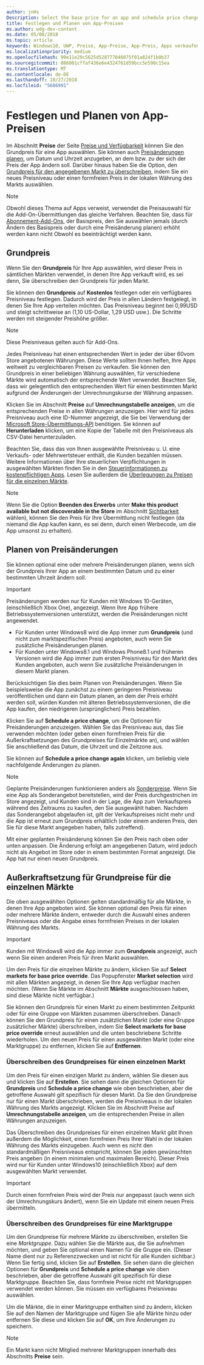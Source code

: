 ```yaml
---
author: jnHs
Description: Select the base price for an app and schedule price changes. You can also customize these options for specific markets.
title: Festlegen und Planen von App-Preisen
ms.author: wdg-dev-content
ms.date: 05/08/2018
ms.topic: article
keywords: Windows10, UWP, Preise, App-Preise, App-Preis, Apps verkaufen, Preis ändern, benutzerdefinierter Preis, Preis, Preise, Kosten, Grundpreise überschreiben, formfreier Preis, formfrei
ms.localizationpriority: medium
ms.openlocfilehash: 99e11e29c5625d528777046075f01a824f1b0b37
ms.sourcegitcommit: 086001cffaf436e6e4324761d59bcc5e598c15ea
ms.translationtype: MT
ms.contentlocale: de-DE
ms.lasthandoff: 10/27/2018
ms.locfileid: "5686991"
---
```

# <a name="set-and-schedule-app-pricing"></a>Festlegen und Planen von App-Preisen

Im Abschnitt **Preise** der Seite [Preise und Verfügbarkeit](set-app-pricing-and-availability.md) können Sie den Grundpreis für eine App auswählen. Sie können auch [Preisänderungen planen](#schedule-price-changes), um Datum und Uhrzeit anzugeben, an dem bzw. zu der sich der Preis der App ändern soll. Darüber hinaus haben Sie die Option, den [Grundpreis für den angegebenen Markt zu überschreiben](#override-base-price-for-specific-markets), indem Sie ein neues Preisniveau oder einen formfreien Preis in der lokalen Währung des Markts auswählen.

> [!NOTE]
> Obwohl dieses Thema auf Apps verweist, verwendet die Preisauswahl für die Add-On-Übermittlungen das gleiche Verfahren. Beachten Sie, dass für [Abonnement-Add-Ons](../monetize/enable-subscription-add-ons-for-your-app.md), der Basispreis, den Sie auswählen jemals (durch Ändern des Basispreis oder durch eine Preisänderung planen) erhöht werden kann nicht Obwohl es beeinträchtigt werden kann.

## <a name="base-price"></a>Grundpreis

Wenn Sie den **Grundpreis** für Ihre App auswählen, wird dieser Preis in sämtlichen Märkten verwendet, in denen Ihre App verkauft wird, es sei denn, Sie überschreiben den Grundpreis für jeden Markt.

Sie können den **Grundpreis** auf **Kostenlos** festlegen oder ein verfügbares Preisniveau festlegen. Dadurch wird der Preis in allen Ländern festgelegt, in denen Sie Ihre App verteilen möchten. Das Preisniveau beginnt bei 0,99USD und steigt schrittweise an (1,10 US-Dollar, 1,29 USD usw.). Die Schritte werden mit steigender Preishöhe größer. 

> [!NOTE]
> Diese Preisniveaus gelten auch für Add-Ons. 

Jedes Preisniveau hat einen entsprechenden Wert in jeder der über 60vom Store angebotenen Währungen. Diese Werte sollten Ihnen helfen, Ihre Apps weltweit zu vergleichbaren Preisen zu verkaufen. Sie können den Grundpreis in einer beliebigen Währung auswählen, für verschiedene Märkte wird automatisch der entsprechende Wert verwendet. Beachten Sie, dass wir gelegentlich den entsprechenden Wert für einen bestimmten Markt aufgrund der Änderungen der Umrechnungskurse der Währung anpassen.

Klicken Sie im Abschnitt **Preise** auf **Umrechnungstabelle anzeigen**, um die entsprechenden Preise in allen Währungen anzuzeigen. Hier wird für jedes Preisniveau auch eine ID-Nummer angezeigt, die Sie bei Verwendung der [Microsoft Store-Übermittlungs-API](../monetize/manage-app-submissions.md#price-tiers) benötigen. Sie können auf **Herunterladen** klicken, um eine Kopie der Tabelle mit den Preisniveaus als CSV-Datei herunterzuladen.

Beachten Sie, dass das von Ihnen ausgewählte Preisniveau u. U. eine Verkaufs- oder Mehrwertsteuer enthält, die Kunden bezahlen müssen. Weitere Informationen über Ihre steuerlichen Verpflichtungen in ausgewählten Märkten finden Sie in den [Steuerinformationen zu kostenpflichtigen Apps](tax-details-for-paid-apps.md). Lesen Sie außerdem die [Überlegungen zu Preisen für die einzelnen Märkte](define-pricing-and-market-selection.md#price-considerations-for-specific-markets).

> [!NOTE]
> Wenn Sie die Option **Beenden des Erwerbs** unter **Make this product available but not discoverable in the Store** im Abschnitt [Sichtbarkeit](choose-visibility-options.md#discoverability) wählen), können Sie den Preis für Ihre Übermittlung nicht festlegen (da niemand die App kaufen kann, es sei denn, durch einen Werbecode, um die App umsonst zu erhalten).

## <a name="schedule-price-changes"></a>Planen von Preisänderungen

Sie können optional eine oder mehrere Preisänderungen planen, wenn sich der Grundpreis Ihrer App an einem bestimmten Datum und zu einer bestimmten Uhrzeit ändern soll. 

> [!IMPORTANT]
> Preisänderungen werden nur für Kunden mit Windows 10-Geräten, (einschließlich Xbox One), angezeigt. Wenn Ihre App frühere Betriebssystemversionen unterstützt, werden die Preisänderungen nicht angewendet. 
>
> - Für Kunden unter Windows8 wird die App immer zum **Grundpreis** (und nicht zum marktspezifischen Preis) angeboten, auch wenn Sie zusätzliche Preisänderungen planen. 
> - Für Kunden unter Windows8.1 und Windows Phone8.1 und früheren Versionen wird die App immer zum ersten Preisniveau für den Markt des Kunden angeboten, auch wenn Sie zusätzliche Preisänderungen in diesem Markt planen.
> 
> Berücksichtigen Sie dies beim Planen von Preisänderungen. Wenn Sie beispielsweise die App zunächst zu einem geringeren Preisniveau veröffentlichen und dann ein Datum planen, an dem der Preis erhöht werden soll, würden Kunden mit älteren Betriebssystemversionen, die die App kaufen, den niedrigeren (ursprünglichen) Preis bezahlen.

Klicken Sie auf **Schedule a price change**, um die Optionen für Preisänderungen anzuzeigen. Wählen Sie das Preisniveau aus, das Sie verwenden möchten (oder geben einen formfreien Preis für die Außerkraftsetzungen des Grundpreises für Einzelmärkte an), und wählen Sie anschließend das Datum, die Uhrzeit und die Zeitzone aus.

Sie können auf **Schedule a price change again** klicken, um beliebig viele nachfolgende Änderungen zu planen.

> [!NOTE]
> Geplante Preisänderungen funktionieren anders als [Sonderpreise](put-apps-and-add-ons-on-sale.md). Wenn Sie eine App als Sonderangebot bereitstellen, wird der Preis durchgestrichen im Store angezeigt, und Kunden sind in der Lage, die App zum Verkaufspreis während des Zeitraums zu kaufen, den Sie ausgewählt haben. Nachdem das Sonderangebot abgelaufen ist, gilt der Verkaufspreises nicht mehr und die App ist erneut zum Grundpreis erhältlich (oder einem anderen Preis, den Sie für diese Markt angegeben haben, falls zutreffend).
>
> Mit einer geplanten Preisänderung können Sie den Preis nach oben oder unten anpassen. Die Änderung erfolgt am angegebenen Datum, wird jedoch nicht als Angebot im Store oder in einem bestimmten Format angezeigt. Die App hat nur einen neuen Grundpreis. 


## <a name="override-base-price-for-specific-markets"></a>Außerkraftsetzung für Grundpreise für die einzelnen Märkte

Die oben ausgewählten Optionen gelten standardmäßig für alle Märkte, in denen Ihre App angeboten wird. Sie können optional den Preis für einen oder mehrere Märkte ändern, entweder durch die Auswahl eines anderen Preisniveaus oder die Angabe eines formfreien Preises in der lokalen Währung des Markts.

> [!IMPORTANT]
> Kunden mit Windows8 wird die App immer zum **Grundpreis** angezeigt, auch wenn Sie einen anderen Preis für ihren Markt auswählen.

Um den Preis für die einzelnen Märkte zu ändern, klicken Sie auf **Select markets for base price override**. Das Popupfenster **Market selection** wird mit allen Märkten angezeigt, in denen Sie Ihre App verfügbar machen möchten. (Wenn Sie Märkte im Abschnitt **Märkte** ausgeschlossen haben, sind diese Märkte nicht verfügbar.) 

Sie können den Grundpreis für einen Markt zu einem bestimmten Zeitpunkt oder für eine Gruppe von Märkten zusammen überschreiben. Danach können Sie den Grundpreis für einen zusätzlichen Markt (oder eine Gruppe zusätzlicher Märkte) überschreiben, indem Sie **Select markets for base price override** erneut auswählen und die unten beschriebene Schritte wiederholen. Um den neuen Preis für einen ausgewählten Markt (oder eine Marktgruppe) zu entfernen, klicken Sie auf **Entfernen**.


### <a name="override-the-base-price-for-a-single-market"></a>Überschreiben des Grundpreises für einen einzelnen Markt

Um den Preis für einen einzigen Markt zu ändern, wählen Sie diesen aus und klicken Sie auf **Erstellen**. Sie sehen dann die gleichen Optionen für **Grundpreis** und **Schedule a price change** wie oben beschrieben, aber die getroffene Auswahl gilt spezifisch für diesen Markt. Da Sie den Grundpreise nur für einen Markt überschrieben, werden die Preisniveaus in der lokalen Währung des Markts angezeigt. Klicken Sie im Abschnitt Preise auf **Umrechnungstabelle anzeigen**, um die entsprechenden Preise in allen Währungen anzuzeigen. 

Das Überschreiben des Grundpreises für einen einzelnen Markt gibt Ihnen außerdem die Möglichkeit, einen formfreien Preis Ihrer Wahl in der lokalen Währung des Markts einzugeben. Auch wenn es nicht den standardmäßigen Preisniveaus entspricht, können Sie jeden gewünschten Preis angeben (in einem minimalen und maximalen Bereich). Dieser Preis wird nur für Kunden unter Windows10 (einschließlich Xbox) auf dem ausgewählten Markt verwendet. 

> [!IMPORTANT]
> Durch einen formfreien Preis wird der Preis nur angepasst (auch wenn sich der Umrechnungskurs ändert), wenn Sie ein Update mit einem neuen Preis übermitteln. 

### <a name="override-the-base-price-for-a-market-group"></a>Überschreiben des Grundpreises für eine Marktgruppe

Um den Grundpreise für mehrere Märkte zu überschreiben, erstellen Sie eine *Marktgruppe*. Dazu wählen Sie die Märkte aus, die Sie aufnehmen möchten, und geben Sie optional einen Namen für die Gruppe ein. (Dieser Name dient nur zu Referenzzwecken und ist nicht für alle Kunden sichtbar.) Wenn Sie fertig sind, klicken Sie auf **Erstellen**. Sie sehen dann die gleichen Optionen für **Grundpreis** und **Schedule a price change** wie oben beschrieben, aber die getroffene Auswahl gilt spezifisch für diese Marktgruppe. Beachten Sie, dass formfreie Preise nicht mit Marktgruppen verwendet werden können. Sie müssen ein verfügbares Preisniveau auswählen.

Um die Märkte, die in einer Marktgruppe enthalten sind zu ändern, klicken Sie auf den Namen der Marktgruppe und fügen Sie alle Märkte hinzu oder entfernen Sie diese und klicken Sie auf **OK**, um Ihre Änderungen zu speichern. 

> [!NOTE]
> Ein Markt kann nicht Mitglied mehrerer Marktgruppen innerhalb des Abschnitts **Preise** sein.





